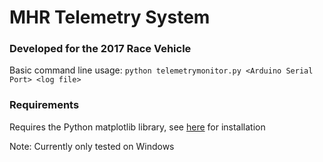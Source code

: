 # MHR Telemetry System
### Developed for the 2017 Race Vehicle

Basic command line usage: `python telemetrymonitor.py <Arduino Serial Port> <log file>`

### Requirements
Requires the Python matplotlib library, see [here](https://matplotlib.org/users/installing.html) for installation


Note: Currently only tested on Windows
